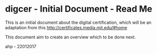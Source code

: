 # digcer - Initial Document - Read Me

This is an initial document about the digital certification, which will be an adaptation from this http://certificates.media.mit.edu/#home

This document aim to create an overview which to be done next. 

ahp - 22012017

